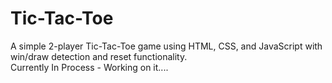 # Tic-Tac-Toe
A simple 2-player Tic-Tac-Toe game using HTML, CSS, and JavaScript with win/draw detection and reset functionality.
<br>
Currently In Process - Working on it....
